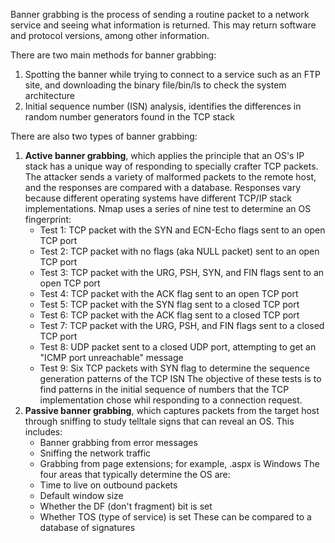 Banner grabbing is the process of sending a routine packet to a network service and seeing what information is returned. This may return software and protocol versions, among other information.

There are two main methods for banner grabbing:
1. Spotting the banner while trying to connect to a service such as an FTP site, and downloading the binary file/bin/ls to check the system architecture
2. Initial sequence number (ISN) analysis, identifies the differences in random number generators found in the TCP stack

There are also two types of banner grabbing:
1. **Active banner grabbing**, which applies the principle that an OS's IP stack has a unique way of responding to specially crafter TCP packets. The attacker sends a variety of malformed packets to the remote host, and the responses are compared with a database. Responses vary because different operating systems have different TCP/IP stack implementations. Nmap uses a series of nine test to determine an OS fingerprint:
	- Test 1: TCP packet with the SYN and ECN-Echo flags sent to an open TCP port
	- Test 2: TCP packet with no flags (aka NULL packet) sent to an open TCP port
	- Test 3: TCP packet with the URG, PSH, SYN, and FIN flags sent to an open TCP port
	- Test 4: TCP packet with the ACK flag sent to an open TCP port
	- Test 5: TCP packet with the SYN flag sent to a closed TCP port
	- Test 6: TCP packet with the ACK flag sent to a closed TCP port
	- Test 7: TCP packet with the URG, PSH, and FIN flags sent to a closed TCP port
	- Test 8: UDP packet sent to a closed UDP port, attempting to get an "ICMP port unreachable" message
	- Test 9: Six TCP packets with SYN flag to determine the sequence generation patterns of the TCP ISN
	The objective of these tests is to find patterns in the initial sequence of numbers that the TCP implementation chose whil responding to a connection request.
2. **Passive banner grabbing**, which captures packets from the target host through sniffing to study telltale signs that can reveal an OS. This includes:
	- Banner grabbing from error messages
	- Sniffing the network traffic
	- Grabbing from page extensions; for example, .aspx is Windows
	The four areas that typically determine the OS are:
	- Time to live on outbound packets
	- Default window size
	- Whether the DF (don't fragment) bit is set
	- Whether TOS (type of service) is set
	These can be compared to a database of signatures